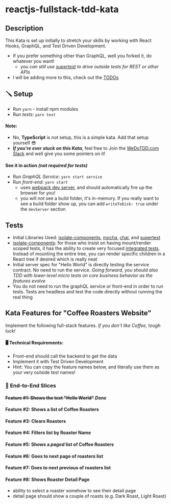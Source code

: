 # reactjs-fullstack-tdd-kata
## Description
This Kata is set up initially to stretch your skills by working with React Hooks, GraphQL, and Test Driven Development.

- If you prefer something other than GraphQL, well you forked it, do whatever you want!
    - *you can still use [supertest](https://github.com/visionmedia/supertest) to drive outside tests for REST or other APIs*
- I will be adding more to this, check out the [TODOs](https://github.com/dschinkel/reactjs-fullstack-tdd-kata/projects/1)

## 🪛 Setup
- Run `yarn` - install npm modules
- Run *tests*: `yarn test`

#### Note:
- No, **TypeScript** is _not_ setup, this is a simple kata.  Add that setup yourself 😎
- **_If you're ever stuck on this Kata_**, feel free to Join the [WeDoTDD.com Slack](https://join.slack.com/t/wedotdd/shared_invite/zt-ladr0ati-rD4bNNEx_Uu1v0pZsxZDNQ) and well give you some pointers on it!

#### See it in action *(not required for tests)*
- Run *GraphQL Service*: `yarn start service`
- Run *front-end*: `yarn start` 
    - uses [webpack dev server](https://webpack.js.org/configuration/dev-server), and should automatically fire up the browser for you!
    - you will _not_ see a build folder, it's in-memory.  If you really want to see a build folder show up, you can add `writeToDisk: true` under the `devServer` section
    
## Tests

- Initial Libraries Used: [isolate-components](https://www.npmjs.com/package/isolate-components), [mocha](https://mochajs.org), [chai](https://www.chaijs.com), and [supertest](https://github.com/visionmedia/supertest)
- [isolate-components](https://www.npmjs.com/package/isolate-components): for those who insist on having mount/render scoped tests, it has the ability to create very focused [integrated tests](https://vimeo.com/80533536).  Instead of mounting the entire tree, you can render specific children in a React tree if desired which is really neat
- Initial server spec for "Hello World" is directly testing the service contract.  No need to run the service.  _Going forward, you should also TDD with lower-level micro tests on core business behavior as the features evolve_
- You do not need to run the graphQL service or front-end in order to run tests.  Tests are headless and test the code directly without running the real thing

## Kata Features for "Coffee Roasters Website"
Implement the following full-stack features.  *If you don't like Coffee, tough luck!*

#### 🖥 Technical Requirements:
- Front-end should call the backend to get the data
- Implement it with Test Driven Development
- Hint: You can copy the feature names below, and literally use them as your very outside test names!

### 📜 End-to-End Slices
#### ~~Feature #1: Shows the text "Hello World"~~   *Done*
#### Feature #2: Shows a list of Coffee Roasters
#### Feature #3: Clears Roasters
#### Feature #4: Filters list by Roaster Name
#### Feature #5: Shows a *paged* list of Coffee Roasters
#### Feature #6: Goes to next page of roasters list
#### Feature #7: Goes to next previous of roasters list
#### Feature #8: Shows Roaster Detail Page
- ability to select a roaster somehow to see their detail page
- detail page should show a couple of roasts (e.g. Dark Roast, Light Roast)
